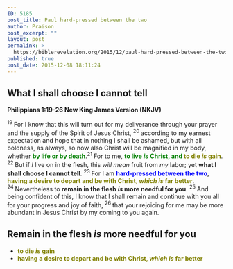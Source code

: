 ```yaml
---
ID: 5185
post_title: Paul hard-pressed between the two
author: Praison
post_excerpt: ""
layout: post
permalink: >
  https://biblerevelation.org/2015/12/paul-hard-pressed-between-the-two/
published: true
post_date: 2015-12-08 18:11:24
---
```

<h2><strong>What I shall choose I cannot tell</strong></h2>
<strong><span class="passage-display-bcv">Philippians 1:19-26
</span><span class="passage-display-version">New King James Version (NKJV)</span></strong>

<span class="text Phil-1-19"><sup class="versenum">19 </sup>For I know that this will turn out for my deliverance through your prayer and the supply of the Spirit of Jesus Christ, </span><span id="en-NKJV-29382" class="text Phil-1-20"><sup class="versenum">20 </sup>according to my earnest expectation and hope that in nothing I shall be ashamed, but with all boldness, as always, so now also Christ will be magnified in my body, whether <strong><span style="color: #008000;">by life or by death</span></strong>.</span><span id="en-NKJV-29383" class="text Phil-1-21"><sup class="versenum">21 </sup>For to me, <span style="color: #008000;"><strong>to live <i>is</i> Christ, and <span style="color: #808000;">to die <i>is</i> gain</span></strong></span>. </span><span id="en-NKJV-29384" class="text Phil-1-22"><sup class="versenum">22 </sup>But if <i>I</i> live on in the flesh, this <i>will mean</i> fruit from <i>my</i> labor; yet <strong>what I shall choose I cannot tell</strong>. </span><span id="en-NKJV-29385" class="text Phil-1-23"><sup class="versenum">23 </sup>For I am <strong><span style="color: #0000ff;">hard-pressed between the two</span></strong>, <span style="color: #808000;"><strong>having a desire to depart and be with Christ, <i>which is</i> far better</strong></span>. </span><span id="en-NKJV-29386" class="text Phil-1-24"><sup class="versenum">24 </sup>Nevertheless to <strong>remain in the flesh <i>is</i> more needful for you</strong>. </span><span id="en-NKJV-29387" class="text Phil-1-25"><sup class="versenum">25 </sup>And being confident of this, I know that I shall remain and continue with you all for your progress and joy of faith, </span><span id="en-NKJV-29388" class="text Phil-1-26"><sup class="versenum">26 </sup>that your rejoicing for me may be more abundant in Jesus Christ by my coming to you again.</span>
<h2><strong>Remain in the flesh <i>is</i> more needful for you</strong></h2>
<ul>
	<li><span style="color: #808000;"><strong>to die <em>is</em> gain</strong></span></li>
	<li><span style="color: #808000;"><strong>having a desire to depart and be with Christ, <i>which is</i> far better</strong></span></li>
</ul>